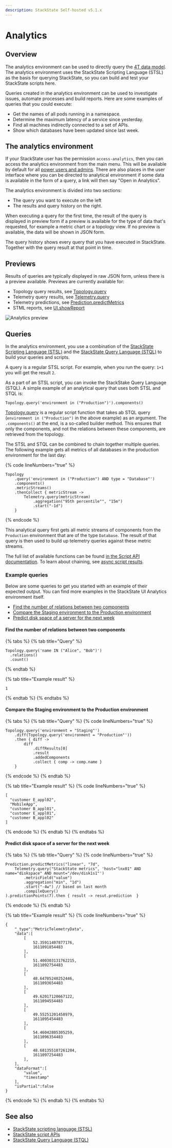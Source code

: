```yaml
---
description: StackState Self-hosted v5.1.x 
---
```


# Analytics

## Overview

The analytics environment can be used to directly query the [4T data model](../concepts/4t_data_model.md). The analytics environment uses the StackState Scripting Language \(STSL\) as the basis for querying StackState, so you can build and test your StackState scripts here.

Queries created in the analytics environment can be used to investigate issues, automate processes and build reports. Here are some examples of queries that you could execute:

* Get the names of all pods running in a namespace.
* Determine the maximum latency of a service since yesterday. 
* Find all machines indirectly connected to a set of APIs.
* Show which databases have been updated since last week.

## The analytics environment

If your StackState user has the permission `access-analytics`, then you can access the analytics environment from the main menu. This will be available by default for all [power users and admins](../../configure/security/rbac/rbac_permissions.md). There are also places in the user interface where you can be directed to analytical environment if some data is available in the form of a query, a link will then say "Open in Analytics".

The analytics environment is divided into two sections:

* The query you want to execute on the left
* The results and query history on the right.

When executing a query for the first time, the result of the query is displayed in preview form if a preview is available for the type of data that's requested, for example a metric chart or a topology view. If no preview is available, the data will be shown in JSON form.

The query history shows every query that you have executed in StackState. Together with the query result at that point in time.

## Previews

Results of queries are typically displayed in raw JSON form, unless there is a preview available. Previews are currently available for:

* Topology query results, see [Topology.query](../../develop/reference/scripting/script-apis/topology.md#function-query)
* Telemetry query results, see [Telemetry.query](../../develop/reference/scripting/script-apis/telemetry.md#function-query) 
* Telemetry predictions, see [Prediction.predictMetrics](../../develop/reference/scripting/script-apis/prediction.md#function-predictmetrics)
* STML reports, see [UI.showReport](../../develop/reference/scripting/script-apis/ui.md#function-showreport)

![Analytics preview](../../.gitbook/assets/v51_analytics.png)

## Queries

In the analytics environment, you use a combination of the [StackState Scripting Language \(STSL\)](../../develop/reference/scripting/) and the [StackState Query Language \(STQL\)](../../develop/reference/stql_reference.md) to build your queries and scripts.

A query is a regular STSL script. For example, when you run the query: `1+1` you will get the result `2`.

As a part of an STSL script, you can invoke the StackStake Query Language \(STQL\). A simple example of an analytical query that uses both STSL and STQL is:

```text
Topology.query('environment in ("Production")').components()
```

[Topology.query](../../develop/reference/scripting/script-apis/topology.md) is a regular script function that takes ab STQL query \(`environment in ("Production")` in the above example\) as an argument. The `.components()` at the end, is a so-called builder method. This ensures that only the components, and not the relations between these components, are retrieved from the topology.

The STSL and STQL can be combined to chain together multiple queries. The following example gets all metrics of all databases in the production environment for the last day:

{% code lineNumbers="true" %}
```text
Topology
    .query('environment in ("Production") AND type = "Database"')
    .components()
    .metricStreams()
    .thenCollect { metricStream -> 
        Telemetry.query(metricStream)
            .aggregation("95th percentile"", "15m")
            .start("-1d")
    }
```
{% endcode %}

This analytical query first gets all metric streams of components from the `Production` environment that are of the type `Database`. The result of that query is then used to build up telemetry queries against these metric streams.

The full list of available functions can be found [in the Script API documentation](../../develop/reference/scripting/script-apis/). To learn about chaining, see [async script results](../../develop/reference/scripting/async-script-result.md).

### Example queries

Below are some queries to get you started with an example of their expected output. You can find more examples in the StackState UI Analytics environment itself.

* [Find the number of relations between two components](analytics.md#find-the-number-of-relations-between-two-components)
* [Compare the Staging environment to the Production environment](analytics.md#compare-the-staging-environment-to-the-production-environment)
* [Predict disk space of a server for the next week ](analytics.md#predict-disk-space-of-a-server-for-the-next-week)

#### Find the number of relations between two components

{% tabs %}
{% tab title="Query" %}
```text
Topology.query('name IN ("Alice", "Bob")')
  .relations()
  .count()
```
{% endtab %}

{% tab title="Example result" %}
```text
1
```
{% endtab %}
{% endtabs %}

#### Compare the Staging environment to the Production environment

{% tabs %}
{% tab title="Query" %}
{% code lineNumbers="true" %}
```text
Topology.query('environment = "Staging"')
    .diff(Topology.query('environment = "Production"'))
    .then { diff ->
        diff
            .diffResults[0]
            .result
            .addedComponents
            .collect { comp -> comp.name }
    }
```
{% endcode %}
{% endtab %}

{% tab title="Example result" %}
{% code lineNumbers="true" %}
```text
[
  "customer E_appl02",
  "MobileApp",
  "customer B_appl01",
  "customer E_appl01",
  "customer B_appl02"
]
```
{% endcode %}
{% endtab %}
{% endtabs %}

#### Predict disk space of a server for the next week

{% tabs %}
{% tab title="Query" %}
{% code lineNumbers="true" %}
```text
Prediction.predictMetrics("linear", "7d",
    Telemetry.query("StackState metrics", 'host="lnx01" AND name="diskspace" AND mount="/dev/disk1s1"')
        .metricField("value")
        .aggregation("min", "1d")
        .start("-4w") // based on last month
        .compileQuery()
).predictionPoints(7).then { result -> resut.prediction  }
```
{% endcode %}
{% endtab %}

{% tab title="Example result" %}
{% code lineNumbers="true" %}
```text
{
    "_type":"MetricTelemetryData",
    "data":[
        [
            52.35911407877176,
            1611091854483
        ],
        [
            51.400303131762215,
            1611092754483
        ],
        [
            48.64705240252446,
            1611093654483
        ],
        [
            49.62017120667122,
            1611094554483
        ],
        [
            49.55251201458979,
            1611095454483
        ],
        [
            54.46042805305259,
            1611096354483
        ],
        [
            48.681355107261204,
            1611097254483
        ],
    ],
    "dataFormat":[
        "value",
        "timestamp"
    ],
    "isPartial":false
}
```
{% endcode %}
{% endtab %}
{% endtabs %}

## See also

* [StackState scripting language \(STSL\)](../../develop/reference/scripting/)
* [StackState script APIs](../../develop/reference/scripting/script-apis/)
* [StackState Query Language \(STQL\)](../../develop/reference/stql_reference.md)

